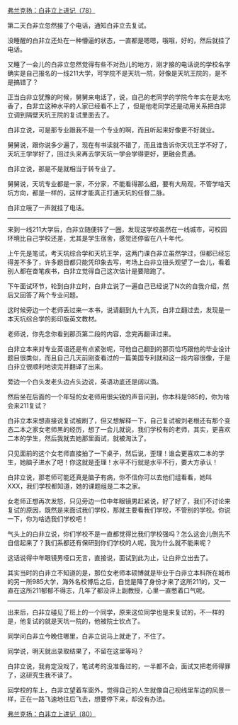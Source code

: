 <p></p><a href="https://zhuanlan.zhihu.com/p/104173961" data-draft-node="block" data-draft-type="link-card" data-image="https://pic4.zhimg.com/v2-186b4047940f5a4684882da70f312fd7_180x120.jpg" data-image-width="998" data-image-height="310" class="internal">弗兰克扬：白非立上进记（78）</a><p>第二天白非立忽然接了个电话，通知白非立去复试。</p><p>没睡醒的白非立还处在一种懵逼的状态，一直都是嗯嗯，哦哦，好的，然后就挂了电话。</p><p>又睡了一会儿的白非立忽然觉得有些不对劲儿的地方，刚才接的电话说的学校名字确实是自己报名的一线211大学，可学院不是天坑一院，好像是天坑王院的，是不是搞错了？</p><p>正当白非立犹豫的时候，舅舅来电话了，说，自己的老同学的学院今年实在是太吃香了，白非立这种水平的人家已经看不上了 ，但是他老同学还是动用关系把白非立调到隔壁天坑王院的复试里面去了。</p><p>白非立说，可是那专业跟我不是一个专业的啊，而且听起来好像更不好就业。</p><p>舅舅说，跟你说多少遍了，现在有书读就不错了，而且谁告诉你天坑王学不好了，天坑王学学好了，回过头来再去学天坑一学会学得更好，更融会贯通。</p><p>白非立说，那是不是就相当于转专业了。</p><p>舅舅说，天坑专业都是一家，不分家，不能看得那么细，要有大局观，不管学啥天坑方向，都是一样的，这样才能真正打通天坑的任督二脉。</p><p>白非立哦了一声就挂了电话。</p><hr/><p>来到一线211大学后，白非立随便转了一圈，发现这学校虽然在一线城市，可校园环境比自己学校还差，尤其是学生宿舍，感觉还停留在八十年代。</p><p>上午先是笔试，考天坑综合学和天坑王学，这两门课白非立虽然学过，但都已经忘得差不多了，许多题目都只能凭印象去写，考场上白非立扭头观望了一会儿，看着别人都在奋笔疾书，白非立觉得自己这次估计是要陪跑了。</p><p>下午面试环节，轮到白非立时，白非立说了一遍自己已经说了N次的自我介绍，然后又回答了两个专业问题。</p><p>这时候旁边一个老师丢过来一本书，说请翻到九十九页，白非立翻过去，发现是一本天坑综合学的影印版英文教材。</p><p>老师说，你先念你看到那页第二段的内容，念完再翻译过来。</p><p>白非立本来对专业英语还是有点紧张呢，可他自己翻到的那页恰巧跟他的毕业设计题目很类似，而且自己几天前刚查看过的一篇美国专利就和这一段内容很像，于是白非立很顺利地读完并翻译了出来。</p><p>旁边一个白头发老头边点头边说，英语功底还是阔以滴。</p><p>然后坐在后面的一个年轻的女老师用很尖锐的声音问到，你本科是985的，你为啥会来211复试？</p><p>白非立本来想直接说复试被刷了，但又想解释一下，自己复试被刘老根还有那个变态二本之家女老师黑的经历，想了一会儿就说，我们学校有的老师，其实，更喜欢二本的学生，然后我就去她那里面试，就被淘汰了。</p><p>只见面前的这个女老师直接拍了一下桌子，然后说，歪理！谁会更喜欢二本的学生，她脑子进水了吧！你这就是歪理！水平不行就是水平不行，要大方承认！</p><p>白非立说，那老师可能还真是脑子有病，你不信你可以去他们组看看，她叫XXX，我们学校都知道，她的课题组是二本之家。</p><p>女老师正想再次发怒，只见旁边一位中年眼镜男赶紧说，好了好了，我们不讨论来复试的原因，既然是来面试我们学校，那就主要看我们学校，不管别的学校。你说一下，你为啥选我们学校吧！</p><p>气头上的白非立说，你们学校不是一直都觉得比我们学校强吗？怎么这会儿倒先不自信起来了？我们系都还有保研到你们学校的人呢，我为什么就不能来呢？</p><p>这话说得中年眼镜男哑口无言，直接说，面试到此为止，让白非立出去了。</p><p>其实当时的白非立不知道的是，那位女老师本硕博就是毕业于白非立本科所在城市的另一所985大学，海外名校博后之后，自觉是降了身份才来了这所211的，又一直在这所211郁郁不得志，几年了都没评上副教授，心里一直憋着口气呢。</p><hr/><p>出来后，白非立碰见了班上的一个同学，原来这位同学也是来复试的，不一样的是，他复试的就是天坑一院的，他被院士钦点了。</p><p>同学问白非立今晚住哪里，白非立说马上就走了，不住了。</p><p>同学说，明天就出录取结果了，不留在这里等吗？</p><p>白非立说，我肯定没戏了，笔试考的没准备过的，一半都不会，面试又把老师得罪了，这研究生我不读了。</p><p>回学校的车上，白非立望着车窗外，觉得自己的人生就像自己视线里车边的风景一样，正在一路飞速地往后飞去，想要停下来，却没有办法。</p><a href="https://zhuanlan.zhihu.com/p/104225729" data-draft-node="block" data-draft-type="link-card" data-image="https://pic3.zhimg.com/v2-f8a31241210349a3f228bf99557c00b2_180x120.jpg" data-image-width="969" data-image-height="333" class="internal">弗兰克扬：白非立上进记（80）</a><p></p>